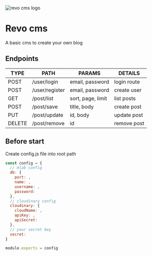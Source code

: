 ![revo cms logo](https://i.ibb.co/tXkn6S6/logo.png)

# Revo cms
A basic cms to create your own blog 

## Endpoints

| TYPE   | PATH           | PARAMS             | DETAILS      |
|--------|----------------|--------------------|--------------|
| POST   | /user/login    | email, password    | login route  |
| POST   | /user/register | email, password    | create user  |
| GET    | /post/list     |  sort, page, limit | list posts   |
| POST   | /post/save     | title, body        |  create post |
| PUT    | /post/update   | id, body           | update post  |
| DELETE | /post/remove   | id                 |  remove post |

## Before start

Create config.js file into root path

```javascript
const config = {
  // mlab config
  db: {
    port: ,
    name: ,
    username: ,
    password:
  },
  // cloudinary config
  cloudinary: {
    cloudName: ,
    apiKey: ,
    apiSecret: 
  },
  // your secret key
  secret: 
}

module.exports = config
```